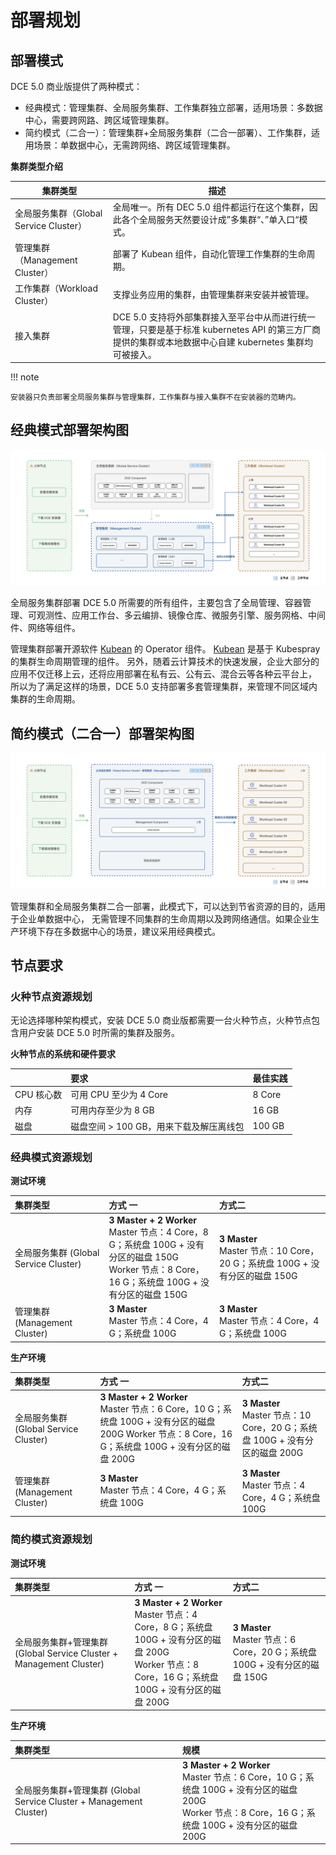 # 部署规划

## 部署模式

DCE 5.0 商业版提供了两种模式：

- 经典模式：管理集群、全局服务集群、工作集群独立部署，适用场景：多数据中心，需要跨网路、跨区域管理集群。
- 简约模式（二合一）：管理集群+全局服务集群（二合一部署）、工作集群，适用场景：单数据中心，无需跨网络、跨区域管理集群。

**集群类型介绍**

| 集群类型                               | 描述                                                                                                                                                   |
| -------------------------------------- | ------------------------------------------------------------------------------------------------------------------------------------------------------ |
| 全局服务集群（Global Service Cluster） | 全局唯一。所有 DEC 5.0 组件都运行在这个集群，因此各个全局服务天然要设计成”多集群“、”单入口“模式。                                                      |
| 管理集群（Management Cluster）         | 部署了 Kubean 组件，自动化管理工作集群的生命周期。                                                                                                     |
| 工作集群（Workload Cluster）           | 支撑业务应用的集群，由管理集群来安装并被管理。                                                                                                         |
| 接入集群                               | DCE 5.0 支持将外部集群接入至平台中从而进行统一管理，只要是基于标准 kubernetes API 的第三方厂商提供的集群或本地数据中心自建 kubernetes 集群均可被接入。 |

!!! note

    安装器只负责部署全局服务集群与管理集群，工作集群与接入集群不在安装器的范畴内。

## 经典模式部署架构图

![model01](../images/model01.png)

全局服务集群部署 DCE 5.0 所需要的所有组件，主要包含了全局管理、容器管理、可观测性、应用工作台、多云编排、镜像仓库、微服务引擎、服务网格、中间件、网络等组件。

管理集群部署开源软件 [Kubean](https://github.com/kubean-io/kubean) 的 Operator 组件。
[Kubean](https://github.com/kubean-io/kubean) 是基于 Kubespray 的集群生命周期管理的组件。
另外，随着云计算技术的快速发展，企业大部分的应用不仅迁移上云，还将应用部署在私有云、公有云、混合云等各种云平台上，
所以为了满足这样的场景，DCE 5.0 支持部署多套管理集群，来管理不同区域内集群的生命周期。

## 简约模式（二合一）部署架构图

![model02](../images/model02.png)

管理集群和全局服务集群二合一部署，此模式下，可以达到节省资源的目的，适用于企业单数据中心，
无需管理不同集群的生命周期以及跨网络通信。如果企业生产环境下存在多数据中心的场景，建议采用经典模式。

## 节点要求

### 火种节点资源规划

无论选择哪种架构模式，安装 DCE 5.0 商业版都需要一台火种节点，火种节点包含用户安装 DCE 5.0 时所需的集群及服务。

**火种节点的系统和硬件要求**

|            | **要求**                                | **最佳实践** |
| :--------- | :-------------------------------------- | :----------- |
| CPU 核心数 | 可用 CPU 至少为 4 Core                  | 8 Core       |
| 内存       | 可用内存至少为 8 GB                     | 16 GB        |
| 磁盘       | 磁盘空间 > 100 GB，用来下载及解压离线包 | 100 GB       |

### 经典模式资源规划

**测试环境**

| 集群类型                              | 方式 一                                                      | 方式二                                                       |
| :------------------------------------ | :----------------------------------------------------------- | :----------------------------------------------------------- |
| 全局服务集群 (Global Service Cluster) | **3 Master + 2 Worker** <br />Master 节点：4 Core，8 G；系统盘 100G + 没有分区的磁盘 150G <br />Worker 节点：8 Core，16 G；系统盘 100G + 没有分区的磁盘 150G | **3 Master**<br />Master 节点：10 Core，20 G；系统盘 100G + 没有分区的磁盘 150G |
| 管理集群 (Management Cluster)         | **3 Master** <br />Master 节点：4 Core，4 G；系统盘 100G     | **3 Master** <br />Master 节点：4 Core，4 G；系统盘 100G     |

**生产环境**

| 集群类型                              | 方式 一                                                      | 方式二                                                       |
| :------------------------------------ | :----------------------------------------------------------- | :----------------------------------------------------------- |
| 全局服务集群 (Global Service Cluster) | **3 Master + 2 Worker** <br />Master 节点：6 Core，10 G；系统盘 100G + 没有分区的磁盘 200G Worker 节点：8 Core，16 G；系统盘 100G + 没有分区的磁盘 200G | **3 Master**<br />Master 节点：10 Core，20 G；系统盘 100G + 没有分区的磁盘 200G |
| 管理集群 (Management Cluster)         | **3 Master** <br />Master 节点：4 Core，4 G；系统盘 100G     | **3 Master** <br />Master 节点：4 Core，4 G；系统盘 100G     |

### 简约模式资源规划

**测试环境**

| 集群类型                                                     | 方式 一                                                      | 方式二                                                       |
| :----------------------------------------------------------- | :----------------------------------------------------------- | :----------------------------------------------------------- |
| 全局服务集群+管理集群 (Global Service Cluster + Management Cluster) | **3 Master + 2 Worker** <br />Master 节点：4 Core，8 G；系统盘 100G + 没有分区的磁盘 200G <br />Worker 节点：8 Core，16 G；系统盘 100G + 没有分区的磁盘 200G | **3 Master**<br />Master 节点：6 Core，20 G；系统盘 100G + 没有分区的磁盘 150G |

**生产环境**

| 集群类型                                                            | 规模                                                                                                                                                          |
| :------------------------------------------------------------------ | :------------------------------------------------------------------------------------------------------------------------------------------------------------ |
| 全局服务集群+管理集群 (Global Service Cluster + Management Cluster) | **3 Master + 2 Worker** <br />Master 节点：6 Core，10 G；系统盘 100G + 没有分区的磁盘 200G <br />Worker 节点：8 Core，16 G；系统盘 100G + 没有分区的磁盘 200G |
